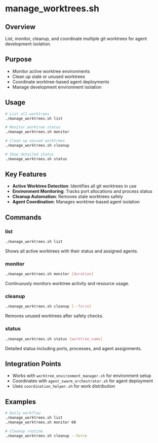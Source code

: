 # manage_worktrees.sh

## Overview
List, monitor, cleanup, and coordinate multiple git worktrees for agent development isolation.

## Purpose
- Monitor active worktree environments
- Clean up stale or unused worktrees
- Coordinate worktree-based agent deployments
- Manage development environment isolation

## Usage
```bash
# List all worktrees
./manage_worktrees.sh list

# Monitor worktree status
./manage_worktrees.sh monitor

# Clean up unused worktrees
./manage_worktrees.sh cleanup

# Show detailed status
./manage_worktrees.sh status
```

## Key Features
- **Active Worktree Detection**: Identifies all git worktrees in use
- **Environment Monitoring**: Tracks port allocations and process status
- **Cleanup Automation**: Removes stale worktrees safely
- **Agent Coordination**: Manages worktree-based agent isolation

## Commands

### list
```bash
./manage_worktrees.sh list
```
Shows all active worktrees with their status and assigned agents.

### monitor
```bash
./manage_worktrees.sh monitor [duration]
```
Continuously monitors worktree activity and resource usage.

### cleanup
```bash
./manage_worktrees.sh cleanup [--force]
```
Removes unused worktrees after safety checks.

### status
```bash
./manage_worktrees.sh status [worktree_name]
```
Detailed status including ports, processes, and agent assignments.

## Integration Points
- Works with `worktree_environment_manager.sh` for environment setup
- Coordinates with `agent_swarm_orchestrator.sh` for agent deployment
- Uses `coordination_helper.sh` for work distribution

## Examples
```bash
# Daily workflow
./manage_worktrees.sh list
./manage_worktrees.sh monitor 60

# Cleanup routine
./manage_worktrees.sh cleanup --force
```